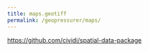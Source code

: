 ```yaml
---
title: maps.geotiff
permalink: /geopressurer/maps/
---
```


https://github.com/cividi/spatial-data-package
